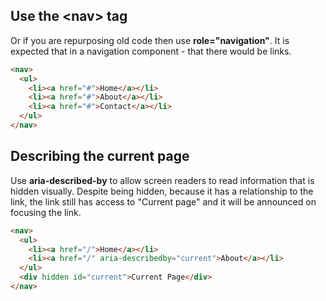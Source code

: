 ## Use the &lt;nav> tag
Or if you are repurposing old code then use **role="navigation"**. It is expected that in a navigation component - that there would be links. 
``` html
<nav>
  <ul>
    <li><a href="#">Home</a></li>
    <li><a href="#">About</a></li>
    <li><a href="#">Contact</a></li>
  </ul>
</nav>
```

## Describing the current page
Use **aria-described-by** to allow screen readers to read information that is hidden visually. Despite being hidden, because it has a relationship to the link, the link still has access to "Current page" and it will be announced on focusing the link. 

``` html
<nav>
  <ul>
    <li><a href="/">Home</a></li>
    <li><a href="/" aria-describedby="current">About</a></li>
  </ul>
  <div hidden id="current">Current Page</div>
</nav>
```

